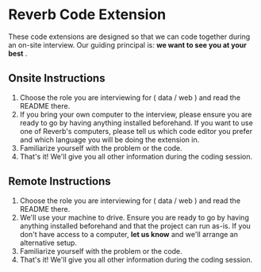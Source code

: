 # Reverb Code Extension

These code extensions are designed so that we can code together during an on-site interview. Our guiding principal is: **we want to see you at your best** .

## Onsite Instructions

1. Choose the role you are interviewing for ( data / web ) and read the README there.
2. If you bring your own computer to the interview, please ensure you are ready to go by having anything installed beforehand. If you want to use one of Reverb's computers, please tell us which code editor you prefer and which language you will be doing the extension in.
3. Familiarize yourself with the problem or the code.
4. That's it! We'll give you all other information during the coding session.

## Remote Instructions

1. Choose the role you are interviewing for ( data / web ) and read the README there.
2. We'll use your machine to drive. Ensure you are ready to go by having anything installed beforehand and that the project can run as-is. If you don't have access to a computer, **let us know** and we'll arrange an alternative setup.
3. Familiarize yourself with the problem or the code.
4. That's it! We'll give you all other information during the coding session.
